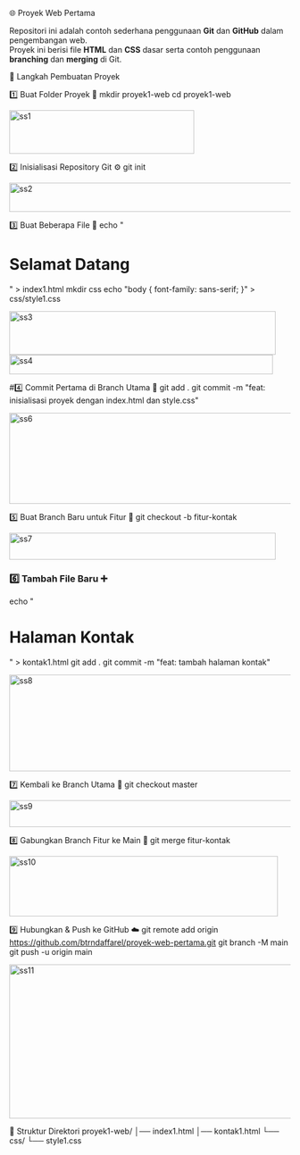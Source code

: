 🌐 Proyek Web Pertama

Repositori ini adalah contoh sederhana penggunaan **Git** dan **GitHub** dalam pengembangan web.  
Proyek ini berisi file **HTML** dan **CSS** dasar serta contoh penggunaan **branching** dan **merging** di Git.

🚀 Langkah Pembuatan Proyek

1️⃣ Buat Folder Proyek 📂
mkdir proyek1-web 
cd proyek1-web

<img width="331" height="78" alt="ss1" src="https://github.com/user-attachments/assets/7d147f7c-726d-43e5-a099-04c3395fdcff" />

2️⃣ Inisialisasi Repository Git ⚙️
git init

<img width="593" height="52" alt="ss2" src="https://github.com/user-attachments/assets/c36e3142-a794-4646-9814-4e4c5e265e66" />

3️⃣ Buat Beberapa File 📄
echo "<h1>Selamat Datang</h1>" > index1.html 
mkdir css
echo "body { font-family: sans-serif; }" > css/style1.css

<img width="477" height="78" alt="ss3" src="https://github.com/user-attachments/assets/b113216d-6bd4-4cbe-a117-61eab385a6ed" />

<img width="472" height="35" alt="ss4" src="https://github.com/user-attachments/assets/0b627c9c-1662-41c9-b9fa-0fc0adf91cd5" />

#4️⃣ Commit Pertama di Branch Utama 📝
git add .
git commit -m "feat: inisialisasi proyek dengan index.html dan style.css"

<img width="750" height="163" alt="ss6" src="https://github.com/user-attachments/assets/c68cd5dc-4560-436f-8380-d082dca47810" />

5️⃣ Buat Branch Baru untuk Fitur 🌱
git checkout -b fitur-kontak

<img width="477" height="48" alt="ss7" src="https://github.com/user-attachments/assets/02856c22-8e64-464f-8f30-8a568e93a52a" />

### 6️⃣ Tambah File Baru ➕
echo "<h1>Halaman Kontak</h1>" > kontak1.html 
git add .
git commit -m "feat: tambah halaman kontak"

<img width="736" height="173" alt="ss8" src="https://github.com/user-attachments/assets/adba8a2d-99d0-4deb-8a09-724ece53d0ce" />

7️⃣ Kembali ke Branch Utama 🔄
git checkout master

<img width="518" height="48" alt="ss9" src="https://github.com/user-attachments/assets/d8f53c0e-9d24-4feb-8365-3261347ac0b5" />

8️⃣ Gabungkan Branch Fitur ke Main 🤝
git merge fitur-kontak

<img width="481" height="108" alt="ss10" src="https://github.com/user-attachments/assets/8b0b78f6-e095-4f15-b424-82b9670306cc" />

9️⃣ Hubungkan & Push ke GitHub ☁️
git remote add origin https://github.com/btrndaffarel/proyek-web-pertama.git 
git branch -M main 
git push -u origin main

<img width="560" height="276" alt="ss11" src="https://github.com/user-attachments/assets/744bc866-a9ba-4e6b-bb46-12fa189d4485" />


📂 Struktur Direktori
proyek1-web/
│── index1.html
│── kontak1.html
└── css/
    └── style1.css
